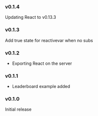 ### v0.1.4
Updating React to v0.13.3

### v0.1.3
Add true state for reactivevar when no subs

### v0.1.2
* Exporting React on the server

### v0.1.1
* Leaderboard example added

### v0.1.0
Initial release
